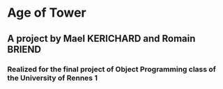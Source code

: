 # Age of Tower
## A project by Mael KERICHARD and Romain BRIEND
### Realized for the final project of Object Programming class of the University of Rennes 1
